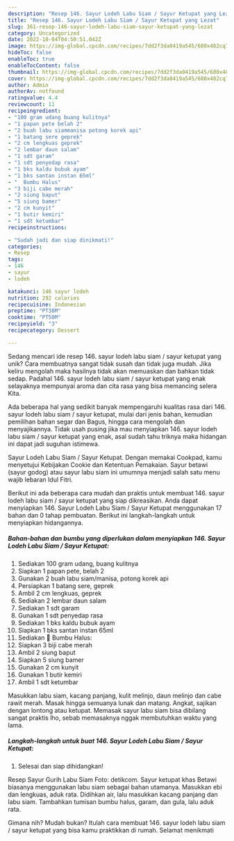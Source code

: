 ```yaml
---
description: "Resep 146. Sayur Lodeh Labu Siam / Sayur Ketupat yang Lezat"
title: "Resep 146. Sayur Lodeh Labu Siam / Sayur Ketupat yang Lezat"
slug: 361-resep-146-sayur-lodeh-labu-siam-sayur-ketupat-yang-lezat
category: Uncategorized
date: 2022-10-04T04:50:51.042Z
image: https://img-global.cpcdn.com/recipes/7dd2f3da0419a545/680x482cq70/146-sayur-lodeh-labu-siam-sayur-ketupat-foto-resep-utama.jpg
hideToc: false
enableToc: true
enableTocContent: false
thumbnail: https://img-global.cpcdn.com/recipes/7dd2f3da0419a545/680x482cq70/146-sayur-lodeh-labu-siam-sayur-ketupat-foto-resep-utama.jpg
cover: https://img-global.cpcdn.com/recipes/7dd2f3da0419a545/680x482cq70/146-sayur-lodeh-labu-siam-sayur-ketupat-foto-resep-utama.jpg
author: Admin
authorAv: notfound
ratingvalue: 4.4
reviewcount: 11
recipeingredient:
- "100 gram udang buang kulitnya"
- "1 papan pete belah 2"
- "2 buah labu siammanisa potong korek api"
- "1 batang sere geprek"
- "2 cm lengkuas geprek"
- "2 lembar daun salam"
- "1 sdt garam"
- "1 sdt penyedap rasa"
- "1 bks kaldu bubuk ayam"
- "1 bks santan instan 65ml"
- "  Bumbu Halus"
- "3 biji cabe merah"
- "2 siung baput"
- "5 siung bamer"
- "2 cm kunyit"
- "1 butir kemiri"
- "1 sdt ketumbar"
recipeinstructions:

- "Sudah jadi dan siap dinikmati!"
categories:
- Resep
tags:
- 146
- sayur
- lodeh

katakunci: 146 sayur lodeh 
nutrition: 292 calories
recipecuisine: Indonesian
preptime: "PT38M"
cooktime: "PT50M"
recipeyield: "3"
recipecategory: Dessert

---
```





Sedang mencari ide resep 146. sayur lodeh labu siam / sayur ketupat yang unik? Cara membuatnya sangat tidak susah dan tidak juga mudah. Jika keliru mengolah maka hasilnya tidak akan memuaskan dan bahkan tidak sedap. Padahal 146. sayur lodeh labu siam / sayur ketupat yang enak selayaknya mempunyai aroma dan cita rasa yang bisa memancing selera Kita.





Ada beberapa hal yang sedikit banyak mempengaruhi kualitas rasa dari 146. sayur lodeh labu siam / sayur ketupat, mulai dari jenis bahan, kemudian pemilihan bahan segar dan Bagus, hingga cara mengolah dan menyajikannya. Tidak usah pusing jika mau menyiapkan 146. sayur lodeh labu siam / sayur ketupat yang enak,      asal sudah tahu triknya maka hidangan ini dapat jadi suguhan istimewa.














Sayur Lodeh Labu Siam / Sayur Ketupat. Dengan memakai Cookpad, kamu menyetujui Kebijakan Cookie dan Ketentuan Pemakaian. Sayur betawi (sayur godog) atau sayur labu siam ini umumnya menjadi salah satu menu wajib lebaran Idul Fitri.






Berikut ini ada beberapa cara mudah dan praktis untuk membuat 146. sayur lodeh labu siam / sayur ketupat yang siap dikreasikan. Anda dapat menyiapkan 146. Sayur Lodeh Labu Siam / Sayur Ketupat menggunakan 17 bahan dan 0 tahap pembuatan. Berikut ini langkah-langkah untuk menyiapkan hidangannya.

<!--inarticleads1-->

##### Bahan-bahan dan bumbu yang diperlukan dalam menyiapkan 146. Sayur Lodeh Labu Siam / Sayur Ketupat:

1. Sediakan 100 gram udang, buang kulitnya
1. Siapkan 1 papan pete, belah 2
1. Gunakan 2 buah labu siam/manisa, potong korek api
1. Persiapkan 1 batang sere, geprek
1. Ambil 2 cm lengkuas, geprek
1. Sediakan 2 lembar daun salam
1. Sediakan 1 sdt garam
1. Gunakan 1 sdt penyedap rasa
1. Sediakan 1 bks kaldu bubuk ayam
1. Siapkan 1 bks santan instan 65ml
1. Sediakan  📎 Bumbu Halus:
1. Siapkan 3 biji cabe merah
1. Ambil 2 siung baput
1. Siapkan 5 siung bamer
1. Gunakan 2 cm kunyit
1. Gunakan 1 butir kemiri
1. Ambil 1 sdt ketumbar


Masukkan labu siam, kacang panjang, kulit melinjo, daun melinjo dan cabe rawit merah. Masak hingga semuanya lunak dan matang. Angkat, sajikan dengan lontong atau ketupat. Memasak sayur labu siam bisa dibilang sangat praktis lho, sebab memasaknya nggak membutuhkan waktu yang lama. 

<!--inarticleads2-->

##### Langkah-langkah untuk buat 146. Sayur Lodeh Labu Siam / Sayur Ketupat:


1. Selesai dan siap dihidangkan!

Resep Sayur Gurih Labu Siam Foto: detikcom. Sayur ketupat khas Betawi biasanya menggunakan labu siam sebagai bahan utamanya. Masukkan ebi dan lengkuas, aduk rata. Didihkan air, lalu masukkan kacang panjang dan labu siam. Tambahkan tumisan bumbu halus, garam, dan gula, lalu aduk rata. 

Gimana nih? Mudah bukan? Itulah cara membuat 146. sayur lodeh labu siam / sayur ketupat yang bisa kamu praktikkan di rumah. Selamat menikmati
